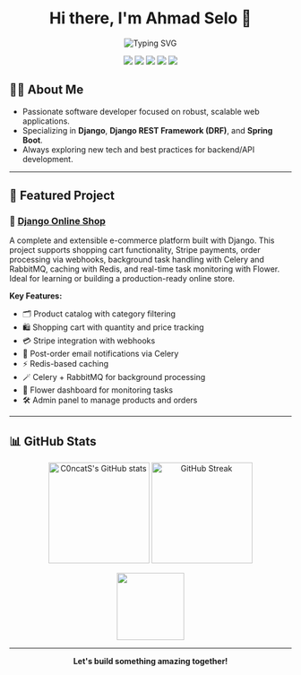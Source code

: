 <h1 align="center">Hi there, I'm Ahmad Selo 👋</h1>
<p align="center">
  <img src="https://readme-typing-svg.demolab.com?font=Fira+Code&size=24&pause=1000&color=36BCF7&center=true&vCenter=true&width=450&lines=Software+Developer;Django+%7C+DRF+%7C+Spring+Boot" alt="Typing SVG" />
</p>

<p align="center">
  <img src="https://img.shields.io/badge/Python-3776AB?style=for-the-badge&logo=python&logoColor=white"/>
  <img src="https://img.shields.io/badge/Django-092E20?style=for-the-badge&logo=django&logoColor=white"/>
  <img src="https://img.shields.io/badge/DRF-EE4C2C?style=for-the-badge&logo=django&logoColor=white"/>
  <img src="https://img.shields.io/badge/Java-007396?style=for-the-badge&logo=java&logoColor=white"/>
  <img src="https://img.shields.io/badge/Spring%20Boot-6DB33F?style=for-the-badge&logo=spring-boot&logoColor=white"/>
</p>

## 🧑‍💻 About Me

- Passionate software developer focused on robust, scalable web applications.
- Specializing in **Django**, **Django REST Framework (DRF)**, and **Spring Boot**.
- Always exploring new tech and best practices for backend/API development.

---

## 🚀 Featured Project

### 🛒 [Django Online Shop](https://github.com/C0ncatS/online-shop)

A complete and extensible e-commerce platform built with Django. This project supports shopping cart functionality, Stripe payments, order processing via webhooks, background task handling with Celery and RabbitMQ, caching with Redis, and real-time task monitoring with Flower. Ideal for learning or building a production-ready online store.

**Key Features:**
- 🗂️ Product catalog with category filtering  
- 🛍️ Shopping cart with quantity and price tracking  
- 💳 Stripe integration with webhooks  
- 📧 Post-order email notifications via Celery  
- ⚡ Redis-based caching  
- 🪄 Celery + RabbitMQ for background processing  
- 🌸 Flower dashboard for monitoring tasks  
- 🛠️ Admin panel to manage products and orders  

---

## 📊 GitHub Stats

<p align="center">
  <img src="https://github-readme-stats.vercel.app/api?username=C0ncatS&show_icons=true&theme=tokyonight" alt="C0ncatS's GitHub stats" height="180"/>
  <img src="https://github-readme-streak-stats.herokuapp.com/?user=C0ncatS&theme=tokyonight" alt="GitHub Streak" height="180"/>
</p>

<p align="center">
  <img src="https://github-readme-stats.vercel.app/api/top-langs/?username=C0ncatS&layout=compact&theme=tokyonight" height="120"/>
</p>

---

<p align="center">
  <b>Let's build something amazing together!</b>
</p>
